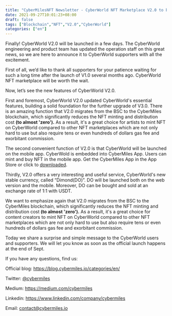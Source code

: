 ```yaml
---
title: "CyberMilesNFT Newsletter - CyberWorld NFT Marketplace V2.0 to be Launched"
date: 2021-09-27T10:01:23+08:00
draft: false
tags: ["Blockchain","NFT","V2.0","CyberWorld"]
categories: ["en"]
---
```


Finally! CyberWorld V2.0 will be launched in a few days. The CyberWorld engineering and product team has updated the operation staff on this great news, so we are here to announce it to CyberWorld supporters with all the excitement.

First of all, we’d like to thank all supporters for your patience waiting for such a long time after the launch of V1.0 several months ago. CyberWorld NFT marketplace will be worth the wait.

Now, let’s see the new features of CyberWorld V2.0. 

First and foremost, CyberWorld V2.0 updated CyberWorld's essential features, building a solid foundation for the further upgrade of V3.0. There is an amazing function that V2.0 migrates from the BSC to the CyberMiles blockchain, which significantly reduces the NFT minting and distribution cost **(to almost 'zero').** As a result, it's a great choice for artists to mint NFT on CyberWorld compared to other NFT marketplaces which are not only hard to use but also require tens or even hundreds of dollars gas fee and exorbitant commission. 

The second convenient function of V2.0 is that CyberWorld will be launched on the mobile app. CyberWold is embedded into CyberMiles App. Users can mint and buy NFT in the mobile app. Get the CyberMiles App in the App Store or click to [downloaded](https://www.cybermiles.io/zh-cn/blockchain-infrastructure/cybermiles-app/). 

Thirdly, V2.0 offers a very interesting and useful service, CyberWorld's new stable currency, called “Dimond(DO)”. DO will be launched both on the web version and the mobile. Moreover, DO can be bought and sold at an exchange rate of 1:1 with USDT. 

We want to emphasize again that V2.0 migrates from the BSC to the CyberMiles blockchain, which significantly reduces the NFT minting and distribution cost **(to almost 'zero').** As a result, it's a great choice for content creators to mint NFT on CyberWorld compared to other NFT marketplaces which are not only hard to use but also require tens or even hundreds of dollars gas fee and exorbitant commission. 

Today we share a surprise and simple message to the CyberWorld users and supporters. We will let you know as soon as the official launch happens at the end of Sept. 

If you have any questions, find us:

Official blog: https://blog.cybermiles.io/categories/en/

Twitter: [@cybermiles](https://twitter.com/cybermiles)

Medium: https://medium.com/cybermiles

Linkedin: https://www.linkedin.com/company/cybermiles

Email: [contact@cybermiles.io](mailto:contact@cybermiles.io)
